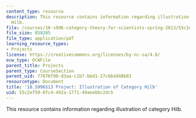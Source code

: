 ```yaml
---
content_type: resource
description: This resource contains information regarding illustration of category
  Hilb.
file: /courses/18-s996-category-theory-for-scientists-spring-2013/55c2ef590fc4492a177149aeebbc2dc5_MIT18_S996S13_CategoryHilb.pdf
file_size: 859205
file_type: application/pdf
learning_resource_types:
- Projects
license: https://creativecommons.org/licenses/by-nc-sa/4.0/
ocw_type: OCWFile
parent_title: Projects
parent_type: CourseSection
parent_uid: 77876f98-d3aa-c1b7-bbd1-27c66dd48b01
resourcetype: Document
title: '18.S996S13 Project: Illustration of Category Hilb'
uid: 55c2ef59-0fc4-492a-1771-49aeebbc2dc5
---
```

This resource contains information regarding illustration of category Hilb.